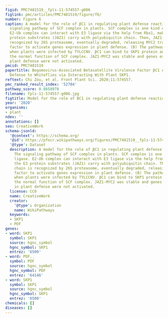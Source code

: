 ```yaml
---
figid: PMC7481519__fpls-11-574557-g006
figlink: pmc/articles/PMC7481519/figure/f6/
number: Figure 6
caption: A model for the role of βC1 in regulating plant defense reaction. (A) The
  signaling pathway of SCF complex in plants. SCF complex is one kind of E3 ligase.
  E2-Ub complex can interact with E3 ligase via the help from Rbx1, making the E3
  protein substrates (JAZ1) carry with polyubiquitin chain. Then, JAZ1-Ub chain is
  recognized by 26S proteasome, eventually degraded, releasing MYC2 transcription
  factor to activate genes expression in plant defense. (B) The pathway of SCF complex
  when plants were infected by TYLCCNV. βC1 can bind to SKP1 protein and interfere
  the normal function of SCF complex. JAZ1-MYC2 was stable and genes expression in
  plant defense were not activated.
pmcid: PMC7481519
papertitle: Begomovirus-Associated Betasatellite Virulence Factor βC1 Attenuates Tobacco
  Defense to Whiteflies via Interacting With Plant SKP1.
reftext: Chi Zou, et al. Front Plant Sci. 2020;11:574557.
pmc_ranked_result_index: '52704'
pathway_score: 0.8658978
filename: fpls-11-574557-g006.jpg
figtitle: Model for the role of BC1 in regulating plant defense reaction
year: '2020'
organisms:
- plant
ndex: ''
annotations: []
seo: CreativeWork
schema-jsonld:
  '@context': https://schema.org/
  '@id': https://pfocr.wikipathways.org/figures/PMC7481519__fpls-11-574557-g006.html
  '@type': Dataset
  description: A model for the role of βC1 in regulating plant defense reaction. (A)
    The signaling pathway of SCF complex in plants. SCF complex is one kind of E3
    ligase. E2-Ub complex can interact with E3 ligase via the help from Rbx1, making
    the E3 protein substrates (JAZ1) carry with polyubiquitin chain. Then, JAZ1-Ub
    chain is recognized by 26S proteasome, eventually degraded, releasing MYC2 transcription
    factor to activate genes expression in plant defense. (B) The pathway of SCF complex
    when plants were infected by TYLCCNV. βC1 can bind to SKP1 protein and interfere
    the normal function of SCF complex. JAZ1-MYC2 was stable and genes expression
    in plant defense were not activated.
  license: CC0
  name: CreativeWork
  creator:
    '@type': Organization
    name: WikiPathways
  keywords:
  - SKP1
  - PDF
genes:
- word: SKP1
  symbol: SKP1
  source: hgnc_symbol
  hgnc_symbol: SKP1
  entrez: '6500'
- word: PDF..
  symbol: PDF
  source: hgnc_symbol
  hgnc_symbol: PDF
  entrez: '64146'
- word: SKP1
  symbol: SKP1
  source: hgnc_symbol
  hgnc_symbol: SKP1
  entrez: '6500'
chemicals: []
diseases: []
---
```

